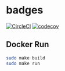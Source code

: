 # badges

[![CircleCI](https://circleci.com/gh/pppk520/badges.svg?style=svg)](https://circleci.com/gh/pppk520/badges) [![codecov](https://codecov.io/gh/pppk520/badges/branch/master/graph/badge.svg)](https://codecov.io/gh/pppk520/badges)

## Docker Run
```bash
sudo make build
sudo make run
```


